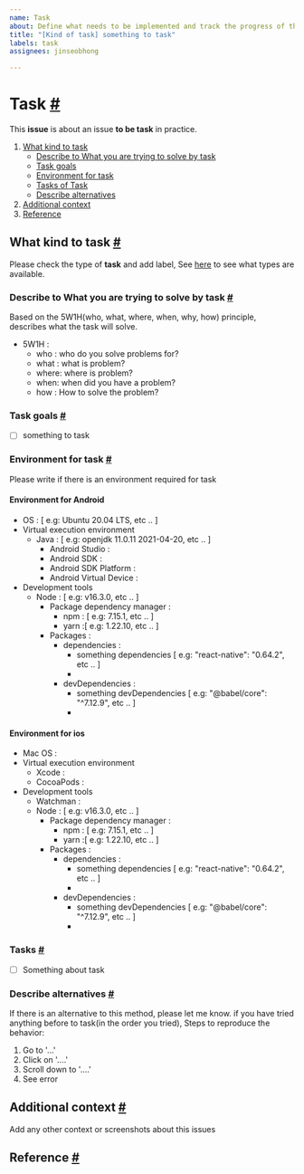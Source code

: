 ```yaml
---
name: Task
about: Define what needs to be implemented and track the progress of the task
title: "[Kind of task] something to task"
labels: task
assignees: jinseobhong

---
```


# Task <a href="#task" id="task">#</a>

This **issue** is about an issue **to be task** in practice.

1. [What kind to task](#what-kind-to-task)
    - [Describe to What you are trying to solve by task](#describe-to-what-you-are-trying-to-solve-by-task)
    - [Task goals](#task-goals)
    - [Environment for task](#environment-for-task)
    - [Tasks of Task](#tasks-of-task)
    - [Describe alternatives](#describe-alternatives)
2. [Additional context](#additional-context)
3. [Reference](#reference)

##  What kind to task <a href="#what-kind-of-task" id="what-kind-of-task">#</a>

Please check the type of **task** and add label, See [here](../blob/master/CONTRIBUTING.md#how-to-create-issue-about-task) to see what types are available.

### Describe to What you are trying to solve by task  <a href="#describe-to-what-you-are-trying-to-solve-by-task" id="describe-to-what-you-are-trying-to-solve-by-task">#</a>

Based on the 5W1H(who, what, where, when, why, how) principle, describes what the task will solve.
- 5W1H :
   - who : who do you solve problems for?
   - what : what is problem?
   - where: where is problem?
   - when: when did you have a problem?
   - how : How to solve the problem?
 
### Task goals <a href="#task-goals" id="Task-goals">#</a>

- [ ] something to task

### Environment for task <a href="#environment-for-task" id="environment-for-task">#</a>

Please write if there is an environment required for task 

#### Environment for Android
- OS : [ e.g: Ubuntu 20.04 LTS, etc .. ]
- Virtual execution environment
    - Java : [ e.g: openjdk 11.0.11 2021-04-20, etc .. ]
        - Android Studio :
        - Android SDK :
        - Android SDK Platform :
        - Android Virtual Device :
- Development tools
    - Node : [ e.g: v16.3.0, etc .. ]
        - Package dependency manager :
            - npm : [ e.g: 7.15.1, etc .. ]
            - yarn :[ e.g: 1.22.10, etc .. ]
        - Packages :
            - dependencies :
                - something dependencies [ e.g: "react-native": "0.64.2", etc .. ]
                -
            - devDependencies :
                - something devDependencies [ e.g: "@babel/core": "^7.12.9", etc .. ]
                -

#### Environment for ios
- Mac OS :
- Virtual execution environment
    - Xcode :
    - CocoaPods :
- Development tools
    - Watchman :
    - Node : [ e.g: v16.3.0, etc .. ]
        - Package dependency manager :
            - npm : [ e.g: 7.15.1, etc .. ]
            - yarn :[ e.g: 1.22.10, etc .. ]
        - Packages :
            - dependencies :
                - something dependencies [ e.g: "react-native": "0.64.2", etc .. ]
                -
            - devDependencies :
                - something devDependencies [ e.g: "@babel/core": "^7.12.9", etc .. ]
                -

### Tasks <a href="#tasks-of-task" id="tasks-of-task">#</a>

- [ ] Something about task

### Describe alternatives <a href="#describe-alternatives" id="describe-alternatives">#</a>

If there is an alternative to this method, please let me know. if you have tried anything before to task(in the order you tried), Steps to reproduce the behavior:
1. Go to '...'
2. Click on '....'
3. Scroll down to '....'
4. See error

## Additional context <a href="#additional-context" id="additional-context">#</a>

Add any other context or screenshots about this issues

## Reference <a href="#reference" id="reference">#</a>
